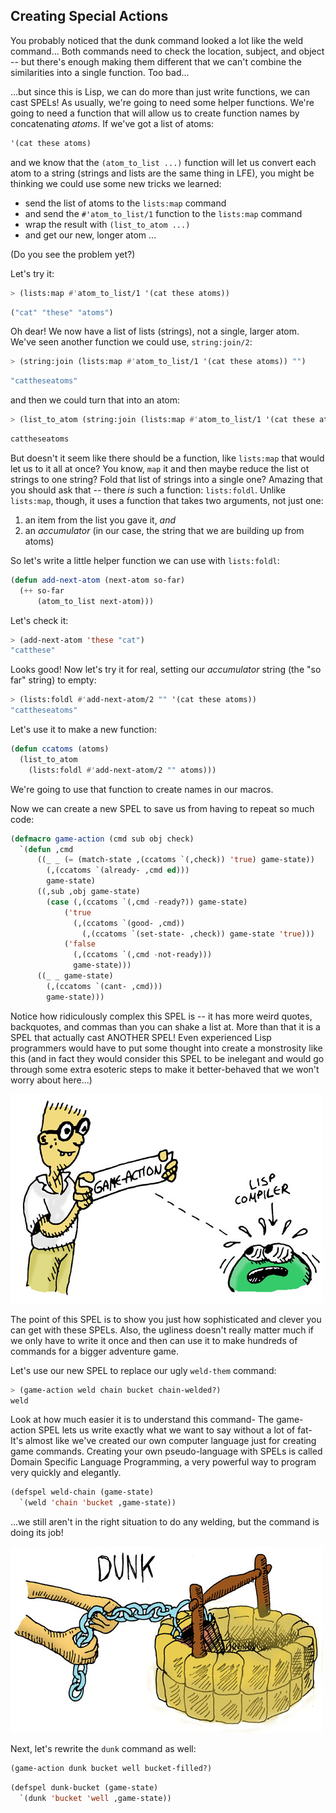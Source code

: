 ## Creating Special Actions

You probably noticed that the dunk command looked a lot like the weld command... Both commands need to check the location, subject, and object -- but there's enough making them different that we can't combine the similarities into a single function. Too bad...

...but since this is Lisp, we can do more than just write functions, we can cast SPELs! As usually, we're going to need some helper functions. We're going to need a function that will allow us to create function names by concatenating *atoms*. If we've got a list of atoms:

```lisp
'(cat these atoms)
```

and we know that the ``(atom_to_list ...)`` function will let us convert each atom to a string (strings and lists are the same thing in LFE), you might be thinking we could use some new tricks we learned:

* send the list of atoms to the ``lists:map`` command
* and send the ``#'atom_to_list/1`` function to the ``lists:map`` command
* wrap the result with ``(list_to_atom ...)``
* and get our new, longer atom ...

(Do you see the problem yet?)

Let's try it:

```lisp
> (lists:map #'atom_to_list/1 '(cat these atoms))
```
```lisp
("cat" "these" "atoms")
```

Oh dear! We now have a list of lists (strings), not a single, larger atom. We've seen  another function we could use, ``string:join/2``:

```lisp
> (string:join (lists:map #'atom_to_list/1 '(cat these atoms)) "")
```
```lisp
"cattheseatoms"
```

and then we could turn that into an atom:

```lisp
> (list_to_atom (string:join (lists:map #'atom_to_list/1 '(cat these atoms)) ""))
```
```lisp
cattheseatoms
```

But doesn't it seem like there should be a function, like ``lists:map`` that would let us to it all at once? You know, ``map`` it and then maybe reduce the list ot strings to one string? Fold that list of strings into a single one? Amazing that you should ask that -- there *is* such a function: ``lists:foldl``. Unlike ``lists:map``, though, it uses a function that takes two arguments, not just one:

1. an item from the list you gave it, *and*
1. an *accumulator* (in our case, the string that we are building up from atoms)

So let's write a little helper function we can use with ``lists:foldl``:

```lisp
(defun add-next-atom (next-atom so-far)
  (++ so-far
      (atom_to_list next-atom)))
```

Let's check it:

```lisp
> (add-next-atom 'these "cat")
"catthese"
```

Looks good! Now let's try it for real, setting our *accumulator* string (the "so far" string) to empty:

```lisp
> (lists:foldl #'add-next-atom/2 "" '(cat these atoms))
"cattheseatoms"
```

Let's use it to make a new function:

```lisp
(defun ccatoms (atoms)
  (list_to_atom
    (lists:foldl #'add-next-atom/2 "" atoms)))
```

We're going to use that function to create names in our macros.

Now we can create a new SPEL to save us from having to repeat so much code:

```lisp
(defmacro game-action (cmd sub obj check)
  `(defun ,cmd
      ((_ _ (= (match-state ,(ccatoms `(,check)) 'true) game-state))
        (,(ccatoms `(already- ,cmd ed)))
        game-state)
      ((,sub ,obj game-state)
        (case (,(ccatoms `(,cmd -ready?)) game-state)
            ('true
              (,(ccatoms `(good- ,cmd))
                (,(ccatoms `(set-state- ,check)) game-state 'true)))
            ('false
              (,(ccatoms `(,cmd -not-ready)))
              game-state)))
      ((_ _ game-state)
        (,(ccatoms `(cant- ,cmd)))
        game-state)))
```

Notice how ridiculously complex this SPEL is -- it has more weird quotes, backquotes, and commas than you can shake a list at. More than that it is a SPEL that actually cast ANOTHER SPEL! Even experienced Lisp programmers would have to put some thought into create a monstrosity like this (and in fact they would consider this SPEL to be inelegant and would go through some extra esoteric steps to make it better-behaved that we won't worry about here...)

![](../images/game_action.jpg)


The point of this SPEL is to show you just how sophisticated and clever you can get with these SPELs. Also, the ugliness doesn't really matter much if we only have to write it once and then can use it to make hundreds of commands for a bigger adventure game.

Let's use our new SPEL to replace our ugly ``weld-them`` command:

```lisp
> (game-action weld chain bucket chain-welded?)
weld
```

Look at how much easier it is to understand this command- The game-action SPEL lets us write exactly what we want to say without a lot of fat- It's almost like we've created our own computer language just for creating game commands. Creating your own pseudo-language with SPELs is called Domain Specific Language Programming, a very powerful way to program very quickly and elegantly.

```lisp
(defspel weld-chain (game-state)
  `(weld 'chain 'bucket ,game-state))
```

...we still aren't in the right situation to do any welding, but the command is doing its job!


![](../images/dunk.jpg)


Next, let's rewrite the ``dunk`` command as well:

```lisp
(game-action dunk bucket well bucket-filled?)
```
```lisp
(defspel dunk-bucket (game-state)
  `(dunk 'bucket 'well ,game-state))
```
